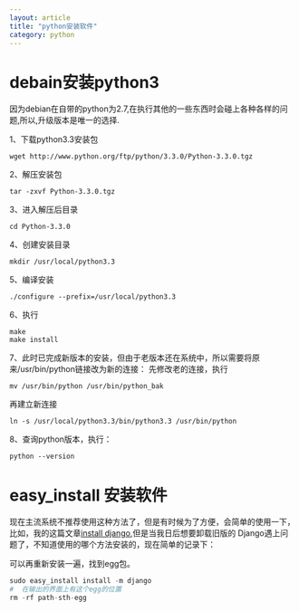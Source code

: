```yaml
---
layout: article
title: "python安装软件"
category: python
---
```


# debain安装python3

因为debian在自带的python为2.7,在执行其他的一些东西时会碰上各种各样的问题,所以,升级版本是唯一的选择.

1、下载python3.3安装包

	wget http://www.python.org/ftp/python/3.3.0/Python-3.3.0.tgz

2、解压安装包

	tar -zxvf Python-3.3.0.tgz

3、进入解压后目录

	cd Python-3.3.0

4、创建安装目录

	mkdir /usr/local/python3.3

5、编译安装

	./configure --prefix=/usr/local/python3.3

6、执行

	make
	make install

7、此时已完成新版本的安装，但由于老版本还在系统中，所以需要将原来/usr/bin/python链接改为新的连接：
先修改老的连接，执行

	mv /usr/bin/python /usr/bin/python_bak

再建立新连接

	ln -s /usr/local/python3.3/bin/python3.3 /usr/bin/python

8、查询python版本，执行：

	python --version

# easy_install 安装软件
现在主流系统不推荐使用这种方法了，但是有时候为了方便，会简单的使用一下，比如，我的这篇文章[install django](http://www.aftermath.cn/django_1.html),但是当我日后想要卸载旧版的 Django遇上问题了，不知道使用的哪个方法安装的，现在简单的记录下：

可以再重新安装一遍，找到egg包。

```python
sudo easy_install install -m django
#  在输出的界面上有这个egg的位置
rm -rf path-sth-egg
```

